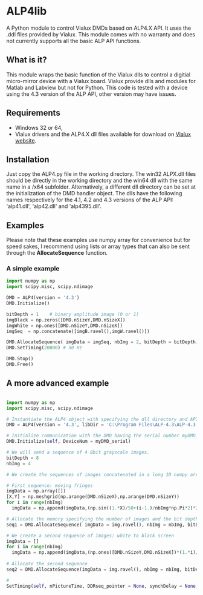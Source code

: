 # ALP4lib
A Python module to control Vialux DMDs based on ALP4.X API. It uses the .ddl files provided by Vialux. This module comes with no warranty and does not currently supports all the basic ALP API functions.

## What is it?

This module wraps the basic function of the Vialux dlls to control a digitial micro-mirror device with a Vialux board. Vialux provide dlls and modules for Matlab and Labview but not for Python. This code is tested with a device using the 4.3 version of the ALP API, other version may have issues.

## Requirements

* Windows 32 or 64,
* Vialux drivers and the ALP4.X dll files available for download on [Vialux website](http://www.vialux.de/en/).

## Installation

Just copy the ALP4.py file in the working directory. The win32 ALPX.dll files should be directly in the working directory and the win64 dll with the same name in a /x64 subfolder. Alternatively, a different dll directory can be set at the initialization of the DMD handler object. The dlls have the following names respectively for the 4.1, 4.2 and 4.3 versions of the ALP API: 'alp41.dll', 'alp42.dll' and 'alp4395.dll'. 

## Examples

Please note that these examples use numpy array for convenience but for speed sakes, I recommend using lists or array types that can also be sent through the **AllocateSequence** function. 

### A simple example

```python
import numpy as np
import scipy.misc, scipy.ndimage

DMD = ALP4(version = '4.3')
DMD.Initialize()

bitDepth = 1    # binary amplitude image (0 or 1)
imgBlack = np.zeros([DMD.nSizeY,DMD.nSizeX])
imgWhite = np.ones([DMD.nSizeY,DMD.nSizeX])
imgSeq  = np.concatenate([imgB.ravel(),imgW.ravel()])

DMD.AllocateSequence( imgData = imgSeq, nbImg = 2, bitDepth = bitDepth)
DMD.SetTiming(20000) # 50 Hz

DMD.Stop()
DMD.Free()
``` 

## A more advanced example
```python

import numpy as np
import scipy.misc, scipy.ndimage

# Instantiate the ALP4 object with specifying the dll directory and API version.
DMD = ALP4(version = '4.3', libDir = 'C:\Program Files\ALP-4.3\ALP-4.3 API')

# Initialize communication with the DMD having the serial number myDMD_serial (useful for multiple DMD used on the same computer).
DMD.Initialize(self, DeviceNum = myDMD_serial)  

# We will send a sequence of 4 8bit grayscale images.
bitDepth = 8
nbImg = 4

# We create the sequences of images concatenated in a long 1D numpy array.

# First sequence: moving fringes
imgData = np.array([])
[X,Y] = np.meshgrid(np.arange(DMD.nSizeX),np.arange(DMD.nSizeY))
for i in range(nbImg)
  imgData = np.append(imgData,(np.sin((1.*X)/50+(i-1.)/nbImg*np.Pi*2)*2**bitDepth).ravel())

# Allocate the memory specifying the number of images and the bit depth.
seq1 = DMD.AllocateSequence( imgData = img.ravel(), nbImg = nbImg, bitDepth = bitDepth)

# We create a second sequence of images: white to black screen
imgData = []
for i in range(nbImg)
  imgData = np.append(imgData,(np.ones([DMD.nSizeY,DMD.nSizeX])*(1.*i)/(nbImg-1)*2**bitDepth).ravel())
  
# Allocate the second sequence
seq2 = DMD.AllocateSequence(imgData = img.ravel(), nbImg = nbImg, bitDepth = bitDepth)

#
SetTiming(self, nPictureTime, DDRseq_pointer = None, synchDelay = None, synchPulseWidth = None, triggerInDelay = None):
```
